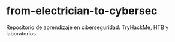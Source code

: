 # from-electrician-to-cybersec
Repositorio de aprendizaje en ciberseguridad: TryHackMe, HTB y laboratorios
